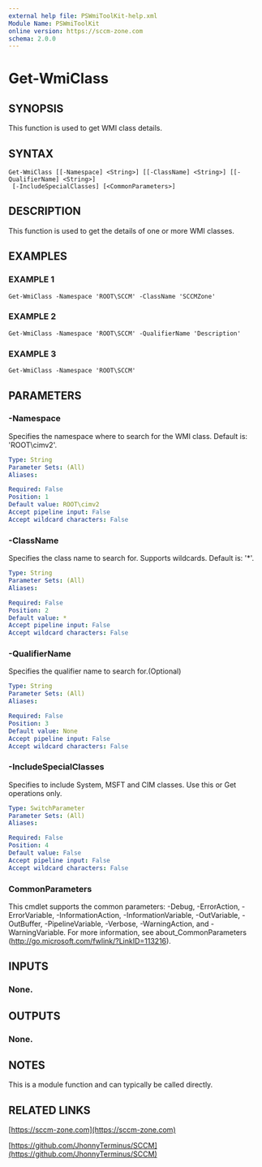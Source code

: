 ```yaml
---
external help file: PSWmiToolKit-help.xml
Module Name: PSWmiToolKit
online version: https://sccm-zone.com
schema: 2.0.0
---
```


# Get-WmiClass

## SYNOPSIS
This function is used to get WMI class details.

## SYNTAX

```
Get-WmiClass [[-Namespace] <String>] [[-ClassName] <String>] [[-QualifierName] <String>]
 [-IncludeSpecialClasses] [<CommonParameters>]
```

## DESCRIPTION
This function is used to get the details of one or more WMI classes.

## EXAMPLES

### EXAMPLE 1
```
Get-WmiClass -Namespace 'ROOT\SCCM' -ClassName 'SCCMZone'
```

### EXAMPLE 2
```
Get-WmiClass -Namespace 'ROOT\SCCM' -QualifierName 'Description'
```

### EXAMPLE 3
```
Get-WmiClass -Namespace 'ROOT\SCCM'
```

## PARAMETERS

### -Namespace
Specifies the namespace where to search for the WMI class.
Default is: 'ROOT\cimv2'.

```yaml
Type: String
Parameter Sets: (All)
Aliases:

Required: False
Position: 1
Default value: ROOT\cimv2
Accept pipeline input: False
Accept wildcard characters: False
```

### -ClassName
Specifies the class name to search for.
Supports wildcards.
Default is: '*'.

```yaml
Type: String
Parameter Sets: (All)
Aliases:

Required: False
Position: 2
Default value: *
Accept pipeline input: False
Accept wildcard characters: False
```

### -QualifierName
Specifies the qualifier name to search for.(Optional)

```yaml
Type: String
Parameter Sets: (All)
Aliases:

Required: False
Position: 3
Default value: None
Accept pipeline input: False
Accept wildcard characters: False
```

### -IncludeSpecialClasses
Specifies to include System, MSFT and CIM classes.
Use this or Get operations only.

```yaml
Type: SwitchParameter
Parameter Sets: (All)
Aliases:

Required: False
Position: 4
Default value: False
Accept pipeline input: False
Accept wildcard characters: False
```

### CommonParameters
This cmdlet supports the common parameters: -Debug, -ErrorAction, -ErrorVariable, -InformationAction, -InformationVariable, -OutVariable, -OutBuffer, -PipelineVariable, -Verbose, -WarningAction, and -WarningVariable.
For more information, see about_CommonParameters (http://go.microsoft.com/fwlink/?LinkID=113216).

## INPUTS

### None.

## OUTPUTS

### None.

## NOTES
This is a module function and can typically be called directly.

## RELATED LINKS

[https://sccm-zone.com](https://sccm-zone.com)

[https://github.com/JhonnyTerminus/SCCM](https://github.com/JhonnyTerminus/SCCM)

